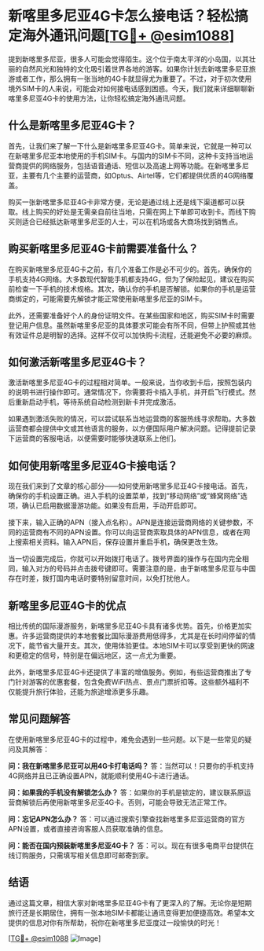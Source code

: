 # 新喀里多尼亚4G卡怎么接电话？轻松搞定海外通讯问题[[TG💪+ @esim1088](https://t.me/s/esim1088)]

提到新喀里多尼亚，很多人可能会觉得陌生。这个位于南太平洋的小岛国，以其壮丽的自然风光和独特的文化吸引着世界各地的游客。如果你计划去新喀里多尼亚旅游或者工作，那么拥有一张当地的4G卡就显得尤为重要了。不过，对于初次使用境外SIM卡的人来说，可能会对如何接电话感到困惑。今天，我们就来详细聊聊新喀里多尼亚4G卡的使用方法，让你轻松搞定海外通讯问题。

## 什么是新喀里多尼亚4G卡？

首先，让我们来了解一下什么是新喀里多尼亚4G卡。简单来说，它就是一种可以在新喀里多尼亚本地使用的手机SIM卡。与国内的SIM卡不同，这种卡支持当地运营商提供的网络服务，包括语音通话、短信以及高速上网等功能。在新喀里多尼亚，主要有几个主要的运营商，如Optus、Airtel等，它们都提供优质的4G网络覆盖。

购买一张新喀里多尼亚4G卡非常方便，无论是通过线上还是线下渠道都可以获取。线上购买的好处是无需亲自前往当地，只需在网上下单即可收到卡。而线下购买则适合已经抵达新喀里多尼亚的人士，可以在机场或各大商场找到销售点。

## 购买新喀里多尼亚4G卡前需要准备什么？

在购买新喀里多尼亚4G卡之前，有几个准备工作是必不可少的。首先，确保你的手机支持4G网络。大多数现代智能手机都支持4G，但为了保险起见，建议在购买前检查一下手机的技术规格。其次，确认你的手机是否解锁。如果你的手机是运营商绑定的，可能需要先解锁才能正常使用新喀里多尼亚的SIM卡。

此外，还需要准备好个人的身份证明文件。在某些国家和地区，购买SIM卡时需要登记用户信息。虽然新喀里多尼亚的具体要求可能会有所不同，但带上护照或其他有效证件总是明智的选择。这样不仅可以加快购卡流程，还能避免不必要的麻烦。

## 如何激活新喀里多尼亚4G卡？

激活新喀里多尼亚4G卡的过程相对简单。一般来说，当你收到卡后，按照包装内的说明书进行操作即可。通常情况下，你需要将卡插入手机，并开启飞行模式。然后重新启动手机，等待系统自动检测到新卡并完成激活。

如果遇到激活失败的情况，可以尝试联系当地运营商的客服热线寻求帮助。大多数运营商都会提供中文或其他语言的服务，以方便国际用户解决问题。记得提前记录下运营商的客服电话，以便需要时能够快速联系上他们。

## 如何使用新喀里多尼亚4G卡接电话？

现在我们来到了文章的核心部分——如何使用新喀里多尼亚4G卡接电话。首先，确保你的手机设置正确。进入手机的设置菜单，找到“移动网络”或“蜂窝网络”选项，确认已启用数据漫游功能。如果没有启用，手动开启即可。

接下来，输入正确的APN（接入点名称）。APN是连接运营商网络的关键参数，不同的运营商有不同的APN设置。你可以向运营商索取具体的APN信息，或者在网上搜索相关资料。输入APN后，保存设置并重启手机，确保更改生效。

当一切设置完成后，你就可以开始拨打电话了。拨号界面的操作与在国内完全相同，输入对方的号码并点击拨号键即可。需要注意的是，由于新喀里多尼亚与中国存在时差，拨打国内电话时要特别留意时间，以免打扰他人。

## 新喀里多尼亚4G卡的优点

相比传统的国际漫游服务，新喀里多尼亚4G卡具有诸多优势。首先，价格更加实惠。许多运营商提供的本地套餐比国际漫游费用低得多，尤其是在长时间停留的情况下，能节省大量开支。其次，使用体验更佳。本地SIM卡可以享受到更快的网速和更稳定的信号，特别是在偏远地区，这一点尤为重要。

此外，新喀里多尼亚4G卡还提供了丰富的增值服务。例如，有些运营商推出了专门针对游客的优惠套餐，包含免费WiFi热点、景点门票折扣等。这些额外福利不仅能提升旅行体验，还能为旅途增添更多乐趣。

## 常见问题解答

在使用新喀里多尼亚4G卡的过程中，难免会遇到一些问题。以下是一些常见的疑问及其解答：

**问：我在新喀里多尼亚可以用4G卡打电话吗？**
答：当然可以！只要你的手机支持4G网络并且已正确设置APN，就能顺利使用4G卡进行通话。

**问：如果我的手机没有解锁怎么办？**
答：如果你的手机是锁定的，建议联系原运营商解锁后再使用新喀里多尼亚4G卡。否则，可能会导致无法正常工作。

**问：忘记APN怎么办？**
答：可以通过搜索引擎查找新喀里多尼亚运营商的官方APN设置，或者直接咨询客服人员获取准确的信息。

**问：能否在国内预装新喀里多尼亚4G卡？**
答：可以。现在有很多电商平台提供在线订购服务，只需填写相关信息即可邮寄到家。

## 结语

通过这篇文章，相信大家对新喀里多尼亚4G卡有了更深入的了解。无论你是短期旅行还是长期居住，拥有一张本地SIM卡都能让通讯变得更加便捷高效。希望本文提供的信息对你有所帮助，祝你在新喀里多尼亚度过一段愉快的时光！

[[TG💪+ @esim1088](https://t.me/s/esim1088) ![Image](https://i.postimg.cc/4NQfJmqS/Snipaste-2025-05-13-00-14-12.png)]